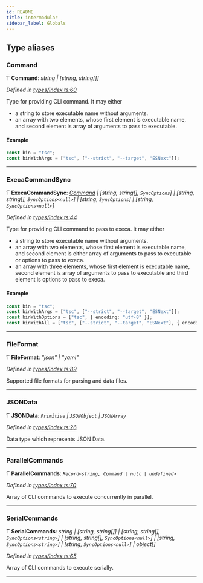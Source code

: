 ```yaml
---
id: README
title: intermodular
sidebar_label: Globals
---
```


## Type aliases

###  Command

Ƭ **Command**: *string | [string, string[]]*

*Defined in [types/index.ts:60](https://github.com/ozum/intermodular/blob/8cb9a40/src/types/index.ts#L60)*

Type for providing CLI command. It may either
- a string to store executable name without arguments.
- an array with two elements, whose first element is executable name, and second element is array of arguments to pass to executable.

#### Example
```typescript
const bin = "tsc";
const binWithArgs = ["tsc", ["--strict", "--target", "ESNext"]];
```

___

###  ExecaCommandSync

Ƭ **ExecaCommandSync**: *[Command](README.md#command) | [string, string[], `SyncOptions`] | [string, string[], `SyncOptions<null>`] | [string, `SyncOptions`] | [string, `SyncOptions<null>`]*

*Defined in [types/index.ts:44](https://github.com/ozum/intermodular/blob/8cb9a40/src/types/index.ts#L44)*

Type for providing CLI command to pass to execa. It may either
- a string to store executable name without arguments.
- an array with two elements, whose first element is executable name, and second element is either array of arguments to pass to executable or options to pass to execa.
- an array with three elements, whose first element is executable name, second element is array of arguments to pass to executable and third element is options to pass to execa.

#### Example
```typescript
const bin = "tsc";
const binWithArgs = ["tsc", ["--strict", "--target", "ESNext"]];
const binWithOptions = ["tsc", { encoding: "utf-8" }];
const binWithAll = ["tsc", ["--strict", "--target", "ESNext"], { encoding: "utf-8" }];
```

___

###  FileFormat

Ƭ **FileFormat**: *"json" | "yaml"*

*Defined in [types/index.ts:89](https://github.com/ozum/intermodular/blob/8cb9a40/src/types/index.ts#L89)*

Supported file formats for parsing and data files.

___

###  JSONData

Ƭ **JSONData**: *`Primitive` | `JSONObject` | `JSONArray`*

*Defined in [types/index.ts:26](https://github.com/ozum/intermodular/blob/8cb9a40/src/types/index.ts#L26)*

Data type which represents JSON Data.

___

###  ParallelCommands

Ƭ **ParallelCommands**: *`Record<string, Command | null | undefined>`*

*Defined in [types/index.ts:70](https://github.com/ozum/intermodular/blob/8cb9a40/src/types/index.ts#L70)*

Array of CLI commands to execute concurrently in parallel.

___

###  SerialCommands

Ƭ **SerialCommands**: *string | [string, string[]] | [string, string[], `SyncOptions<string>`] | [string, string[], `SyncOptions<null>`] | [string, `SyncOptions<string>`] | [string, `SyncOptions<null>`] | object[]*

*Defined in [types/index.ts:65](https://github.com/ozum/intermodular/blob/8cb9a40/src/types/index.ts#L65)*

Array of CLI commands to execute serially.

___